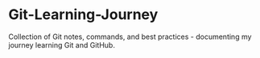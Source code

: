 # Git-Learning-Journey
Collection of Git notes, commands, and best practices - documenting my journey learning Git and GitHub.
